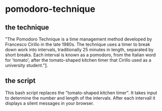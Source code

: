 # pomodoro-technique

## the technique
"The Pomodoro Technique is a time management method developed by Francesco Cirillo in the late 1980s. The technique uses a timer to break down work into intervals, traditionally 25 minutes in length, separated by short breaks. Each interval is known as a pomodoro, from the Italian word for 'tomato', after the tomato-shaped kitchen timer that Cirillo used as a university student."[1](https://en.wikipedia.org/wiki/Pomodoro_Technique).

## the script
This bash script replaces the "tomato-shaped kitchen timer". It takes input to determine the number and length of the intervals. After each intervall it displays a silent messages in your browser.